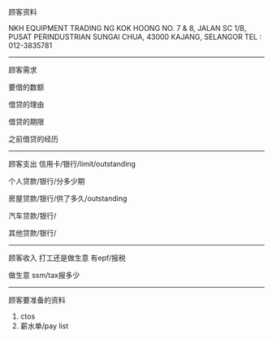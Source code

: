 顾客资料

NKH EQUIPMENT TRADING NG KOK HOONG NO. 7 & 8, JALAN SC 1/B, PUSAT PERINDUSTRIAN SUNGAI CHUA, 43000 KAJANG, SELANGOR TEL : 012-3835781

-----------------
顾客需求


要借的数额

借贷的理由

借贷的期限

之前借贷的经历


--------------
顾客支出
信用卡/银行/limit/outstanding


个人贷款/银行/分多少期

房屋贷款/银行/供了多久/outstanding

汽车贷款/银行/


其他贷款/银行/

-----------
顾客收入
打工还是做生意
有epf/报税

做生意 ssm/tax报多少

-------
顾客要准备的资料
1. ctos
2. 薪水单/pay list




